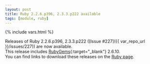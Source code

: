 ```yaml
---
layout: post
title: Ruby 2.2.6.p396, 2.3.3.p222 available
tags: [module, ruby]
---
```

{% include vars.html %}

Releases of Ruby 2.2.6.p396, 2.3.3.p222 ([Issue #227]({{ var_repo_url }}/issues/227)) are now available.<br />
This release includes [RubyGems](https://rubygems.org){:target="_blank"} 2.6.10.<br />
You can find links to download these releases on the [Ruby page](/modules/ruby).